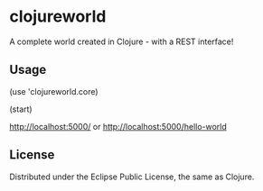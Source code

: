 # clojureworld

A complete world created in Clojure - with a REST interface!

## Usage

(use 'clojureworld.core)

(start)

[http://localhost:5000/](http://localhost:5000/)
or
[http://localhost:5000/hello-world](http://localhost:5000/hello-world)


## License

Distributed under the Eclipse Public License, the same as Clojure.
